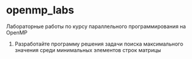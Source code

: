 # openmp_labs
Лабораторные работы по курсу параллельного программирования на OpenMP

1) Разработайте программу решения задачи поиска максимального значения среди минимальных элементов строк матрицы
